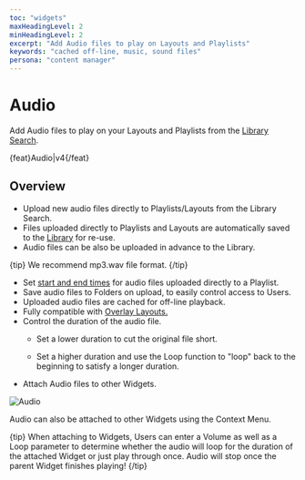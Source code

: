 ```yaml
---
toc: "widgets"
maxHeadingLevel: 2
minHeadingLevel: 2
excerpt: "Add Audio files to play on Layouts and Playlists"
keywords: "cached off-line, music, sound files"
persona: "content manager"
---
```


# Audio

Add Audio files to play on your Layouts and Playlists from the [Library Search](layouts_editor_using_library_search.html). 

{feat}Audio|v4{/feat}

## Overview

-  Upload new audio files directly to Playlists/Layouts from the Library Search.
- Files uploaded directly to Playlists and Layouts are automatically saved to the [Library](media_library.html) for re-use.
- Audio files can be also be uploaded in advance to the Library.

{tip}
We recommend mp3.wav file format.
{/tip}

- Set [start and end times](media_playlists.html#content-widget-expiry-dates) for audio files uploaded directly to a Playlist.
- Save  audio files to Folders on upload, to easily control access to Users.
- Uploaded audio files are cached for off-line playback.
- Fully compatible with [Overlay Layouts.](layouts_overlay.html)
- Control the duration of the audio file.
  - Set a lower duration to cut the original file short.

  - Set a higher duration and use the Loop function to "loop" back to the beginning to satisfy a longer duration.
- Attach Audio files to other Widgets.


![Audio](img/v4_media_module_audio.png)





Audio can also be attached to other Widgets using the Context Menu.

{tip}
When attaching to Widgets, Users can enter a Volume as well as a Loop parameter to determine whether the audio will loop for the duration of the attached Widget or just play through once. Audio will stop once the parent Widget finishes playing!
{/tip}

